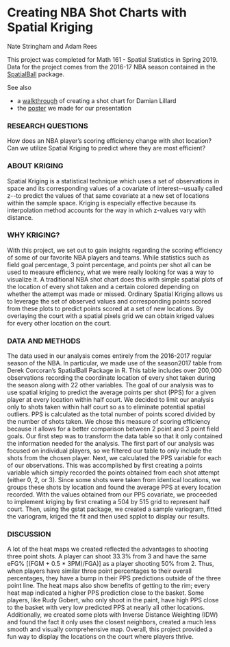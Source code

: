 # Creating NBA Shot Charts with Spatial Kriging
Nate Stringham and Adam Rees

This project was completed for Math 161 - Spatial Statistics in Spring 2019.
Data for the project comes from the 2016-17 NBA season contained in the [SpatialBall](https://cran.r-project.org/web/packages/SpatialBall/index.html) package.

See also
* a [walkthrough](NBA-heatmaps.html) of creating a shot chart for Damian Lillard
* the [poster](NBA-heatmaps-poster.pdf) we made for our presentation

### RESEARCH QUESTIONS
How does an NBA player’s scoring efficiency change with shot location? Can we utilize Spatial Kriging to predict where they are most efficient?

### ABOUT KRIGING
Spatial Kriging is a statistical technique which uses a set of observations in space and its corresponding values of a covariate of interest--usually called z--to predict the values of that same covariate at a new set of locations within the sample space. Kriging is especially effective because its interpolation method accounts for the way in which z-values vary with distance.

### WHY KRIGING?
With this project, we set out to gain insights regarding the scoring efficiency of some of our favorite NBA players and teams. While statistics such as field goal percentage, 3 point percentage, and points per shot all can be used to measure efficiency, what we were really looking for was a way to visualize it. A traditional NBA shot chart does this with simple spatial plots of the location of every shot taken and a certain colored depending on whether the attempt was made or missed. Ordinary Spatial Kriging allows us to leverage the set of observed values and corresponding points scored from these plots to predict points scored at a set of new locations. By overlaying the court with a spatial pixels grid we can obtain kriged values for every other location on the court.

### DATA AND METHODS
The data used in our analysis comes entirely from the 2016-2017 regular season of the NBA. In particular, we made use of the season2017 table from Derek Corcoran’s SpatialBall Package in R. This table includes over 200,000 observations recording the coordinate location of every shot taken during the season along with 22 other variables.
The goal of our analysis was to use spatial kriging to predict the average points per shot (PPS) for a given player at every location within half court. We decided to limit our analysis only to shots taken within half court so as to eliminate potential spatial outliers. PPS is calculated as the total number of points scored divided by the number of shots taken. We chose this measure of scoring efficiency because it allows for a better comparison between 2 point and 3 point field goals.
Our first step was to transform the data table so that it only contained the information needed for the analysis. The first part of our analysis was focused on individual players, so we filtered our table to only include the shots from the chosen player. Next, we calculated the PPS variable for each of our observations. This was accomplished by first creating a points variable which simply recorded the points obtained from each shot attempt (either 0, 2, or 3). Since some shots were taken from identical locations, we groups these shots by location and found the average PPS at every location recorded.
With the values obtained from our PPS covariate, we proceeded to implement kriging by first creating a 504 by 515 grid to represent half court. Then, using the gstat package, we created a sample variogram, fitted the variogram, kriged the fit and then used spplot to display our results.

### DISCUSSION
A lot of the heat maps we created reflected the advantages to shooting three point shots. A player can shoot 33.3% from 3 and have the same eFG% [(FGM + 0.5 * 3PM)/FGA)] as a player shooting 50% from 2. Thus, when players have similar three point percentages to their overall percentages, they have a bump in their PPS predictions outside of the three point line. The heat maps also show benefits of getting to the rim; every heat map indicated a higher PPS prediction close to the basket. Some players, like Rudy Gobert, who only shoot in the paint, have high PPS close to the basket with very low predicted PPS at nearly all other locations. Additionally, we created some plots with Inverse Distance Weighting (IDW) and found the fact it only uses the closest neighbors, created a much less smooth and visually comprehensive map. Overall, this project provided a fun way to display the locations on the court where players thrive.
